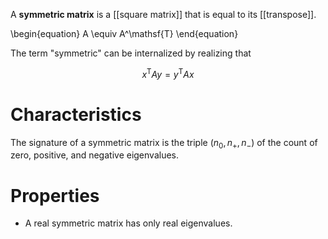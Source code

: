 A **symmetric matrix** is a [[square matrix]] that is equal to its [[transpose]].

\begin{equation}
A \equiv A^\mathsf{T}
\end{equation}

The term "symmetric" can be internalized by realizing that

$$
x^\mathsf{T} A y = y^\mathsf{T} A x
$$

# Characteristics

The signature of a symmetric matrix is the triple $(n_0, n_+, n_-)$ of the count of zero, positive, and negative eigenvalues.

 
# Properties

* A real symmetric matrix has only real eigenvalues.